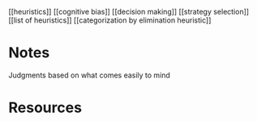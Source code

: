 [[heuristics]]
[[cognitive bias]]
[[decision making]]
[[strategy selection]]
[[list of heuristics]]
[[categorization by elimination heuristic]]

# Notes
Judgments based on what comes easily to mind

# Resources